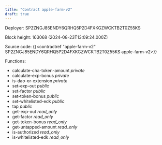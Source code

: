 ```yaml
---
title: "Contract apple-farm-v2"
draft: true
---
```

Deployer: SP2ZNGJ85ENDY6QRHQ5P2D4FXKGZWCKTB2T0Z55KS


 



Block height: 163068 (2024-08-23T13:09:24.000Z)

Source code: {{<contractref "apple-farm-v2" SP2ZNGJ85ENDY6QRHQ5P2D4FXKGZWCKTB2T0Z55KS apple-farm-v2>}}

Functions:

* calculate-cha-token-amount _private_
* calculate-exp-bonus _private_
* is-dao-or-extension _private_
* set-exp-out _public_
* set-factor _public_
* set-token-bonus _public_
* set-whitelisted-edk _public_
* tap _public_
* get-exp-out _read_only_
* get-factor _read_only_
* get-token-bonus _read_only_
* get-untapped-amount _read_only_
* is-authorized _read_only_
* is-whitelisted-edk _read_only_

